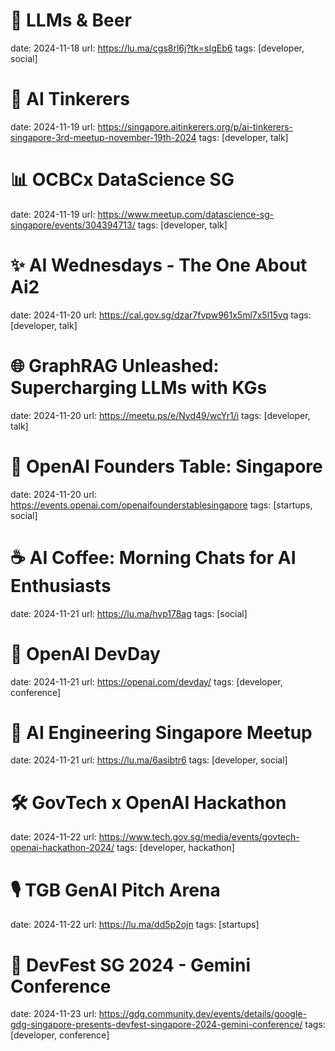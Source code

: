 # 🍺 LLMs & Beer
date: 2024-11-18
url: https://lu.ma/cgs8rl6j?tk=sIgEb6
tags: [developer, social]

# 🧙 AI Tinkerers
date: 2024-11-19
url: https://singapore.aitinkerers.org/p/ai-tinkerers-singapore-3rd-meetup-november-19th-2024
tags: [developer, talk]

# 📊 OCBCx DataScience SG
date: 2024-11-19
url: https://www.meetup.com/datascience-sg-singapore/events/304394713/
tags: [developer, talk]

# ✨ AI Wednesdays - The One About Ai2
date: 2024-11-20
url: https://cal.gov.sg/dzar7fvpw961x5ml7x5l15vq
tags: [developer, talk]

# 🌐 GraphRAG Unleashed: Supercharging LLMs with KGs
date: 2024-11-20
url: https://meetu.ps/e/Nyd49/wcYr1/i
tags: [developer, talk]

# 🦄 OpenAI Founders Table: Singapore
date: 2024-11-20
url: https://events.openai.com/openaifounderstablesingapore
tags: [startups, social]

# ☕ AI Coffee: Morning Chats for AI Enthusiasts
date: 2024-11-21
url: https://lu.ma/hvp178ag
tags: [social]

# 🚀 OpenAI DevDay
date: 2024-11-21
url: https://openai.com/devday/
tags: [developer, conference]

# 👥 AI Engineering Singapore Meetup
date: 2024-11-21
url: https://lu.ma/6asibtr6
tags: [developer, social]

# 🛠️ GovTech x OpenAI Hackathon
date: 2024-11-22
url: https://www.tech.gov.sg/media/events/govtech-openai-hackathon-2024/
tags: [developer, hackathon]

# 🎙️ TGB GenAI Pitch Arena
date: 2024-11-22
url: https://lu.ma/dd5p2ojn
tags: [startups]

# 🧩 DevFest SG 2024 - Gemini Conference
date: 2024-11-23
url: https://gdg.community.dev/events/details/google-gdg-singapore-presents-devfest-singapore-2024-gemini-conference/
tags: [developer, conference]
